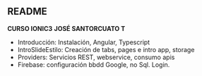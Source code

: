## README
**CURSO IONIC3**
**JOSÉ SANTORCUATO T**

- Introducción: Instalación, Angular, Typescript
- IntroSlideEstilo: Creación de tabs, pages e intro app, storage
- Providers: Servicios REST, webservice, consumo apis
- Firebase: configuración bbdd Google, no Sql. Login.
